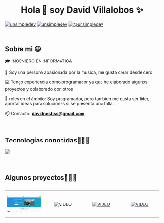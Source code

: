 <h1 align="center">Hola 👋  soy David Villalobos ✨ </h1> 

<p align="left">
<a href="www.linkedin.com/in/david-villalobos-92b26615b" target="blank"><img align="center" src="https://img.shields.io/badge/LinkedIn-0077B5?style=for-the-badge&logo=linkedin&logoColor=white" alt="unsimpledev"/></a>
<a href="https://www.facebook.com/david.villalobos.paramore/" target="blank"><img align="center" src="https://img.shields.io/badge/Facebook-1877F2?style=for-the-badge&logo=facebook&logoColor=white" alt="unsimpledev"  /></a>
<a href = "mailto:davidnestiss@gmail.com" target="blank"><img align="center" src="https://img.shields.io/badge/Gmail-D14836?style=for-the-badge&logo=gmail&logoColor=white" alt="@unsimpledev"  /></a>
  </p>
<br>
<h2>Sobre mi 😃</h2>
<!--Intro start-->

<p align="left">
🎓 INGENIERO EN INFORMÁTICA 

🎵 Soy una persona apasionada por la musica, me gusta crear desde cero

💻 Tengo experiencia como programador ya que he elaborado algunos proyectos y colaborado con otros

📝 roles en el ámbito: Soy programador, pero tambien me gusta ser lider, aportar ideas para soluciones si se presenta una falla.

📫 Contacto: **davidnestiss@gmail.com**
<!--Intro end-->
  </p>
<br>

<h2 >Tecnologías conocidas👨🏻‍💻</h2>
<!--tech stack icons-->
<p align="left">
  <a href="https://skillicons.dev">
    <img src="https://skillicons.dev/icons?i=php,css,html,js,nodejs,mysql,sqlite,git,github,docker,postman,eclipse,vscode,ai,ps&perline=12" />
  </a>
</p>
<br>
<!-------------------------->
<div id="proyectos">
<h2 >Algunos proyectos👨🏻‍💻</h2>

<table align="left" >
<tr border="none">
  <td width="25%" align="center">
    <p align="center">
        <img align="center" width=100% src="https://github.com/Deifth1909/Deifth1909/blob/main/assets/1.jpg"   alt="VIDEO" /></a>
      </p>
    <p align="center">
</a>
  
</td>
<td width="25%" align="center">
    <p align="center">
        <img align="center" width=100% src="https://raw.githubusercontent.com/unsimpledev/unsimpledev/main/assets/notifandroid.webp"   alt="VIDEO" /></a>
      </p>


</td>
  
  <td width="25%" align="center">
    <p align="center">
     <a href="https://youtu.be/py31Y1Ku4Es" title="Go to Source">
        <img align="center" width=100% src="https://raw.githubusercontent.com/unsimpledev/unsimpledev/main/assets/chatgptapp.webp"   alt="VIDEO" /></a>


</td>

   <td width="25%" align="center">
    <p align="center">
     <a href="https://youtu.be/FbQtooM3UIs" title="Go to Source">
        <img align="center" width=100% src="https://raw.githubusercontent.com/unsimpledev/unsimpledev/main/assets/traductorchatgpt.webp"   alt="VIDEO" /></a>
      </p>
    <p align="center">

    
</td>
  
</tr>
</table>
  </div>
<br>
<br><br>
<br>
<br><br><br>
<br><br>


